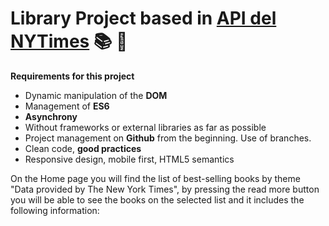 # Library Project based in  [API del NYTimes](https://developer.nytimes.com/apis)  :books: :book:

**Requirements for this project**
- Dynamic manipulation of the **DOM**
- Management of **ES6**
- **Asynchrony**
- Without frameworks or external libraries as far as possible
- Project management on **Github** from the beginning. Use of branches.
- Clean code, **good practices**
- Responsive design, mobile first, HTML5 semantics

On the Home page you will find the list of best-selling books by theme "Data provided by The New York Times", by pressing the read more button you will be able to see the books on the selected list and it includes the following information:

